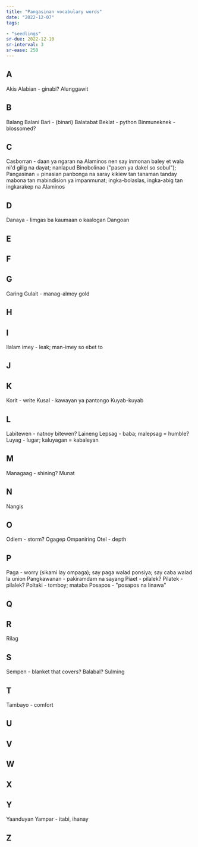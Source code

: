 ```yaml
---
title: "Pangasinan vocabulary words"
date: "2022-12-07"
tags:

- "seedlings"
sr-due: 2022-12-10
sr-interval: 3
sr-ease: 250
---
```


## A

Akis
Alabian - ginabi?
Alunggawit

## B

Balang
Balani
Bari - (binari)
Balatabat
Beklat - python
Binmuneknek - blossomed?

## C

Casborran - daan ya ngaran na Alaminos nen say inmonan baley et wala ni'd gilig na dayat; nanlapud Binobolinao ("pasen ya dakel so sobul"); Pangasinan = pinasian panbonga na saray kikiew tan tanaman tanday mabona tan mabindision ya impanmunat; ingka-bolaslas, ingka-abig tan ingkarakep na Alaminos

## D

Danaya - limgas ba kaumaan o kaalogan
Dangoan

## E

## F

## G

Garing
Gulait - manag-almoy gold

## H

## I

Ilalam
imey - leak; man-imey so ebet to

## J

## K

Korit - write
Kusal - kawayan ya pantongo
Kuyab-kuyab

## L

Labitewen - natnoy bitewen?
Laineng
Lepsag - baba; malepsag = humble?
Luyag - lugar; kaluyagan = kabaleyan

## M

Managaag - shining?
Munat

## N

Nangis

## O

Odiem - storm?
Ogagep
Ompaniring
Otel - depth

## P

Paga - worry (sikami lay ompaga); say paga walad ponsiya; say caba walad la union
Pangkawanan - pakiramdam na sayang
Piaet - pilalek?
Pilatek - pilalek?
Poltaki - tomboy; mataba
Posapos - "posapos na linawa"


## Q

## R

Rilag

## S

Sempen - blanket that covers? Balabal?
Sulming

## T

Tambayo - comfort

## U

## V

## W

## X

## Y

Yaanduyan
Yampar - itabi, ihanay

## Z

